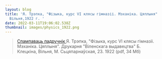 ```yaml
---
layout: blog
title: 'Я. Трэпка, "Фізыка, курс VI клясы гімназіі. Мэханіка. Цяплыня".
  Вільня,1922 г. '
date: 2022-03-11T19:06:02.538Z
thumbnail: images/physics_1922.png
---
```

> [Спампаваць падручнік ](https://drive.google.com/file/d/1jXNN-LcYKnZR9MJ_zVOJ0rAVExoRC-Fb/view?usp=sharing)Я. Трэпка, "Фізыка, курс VI клясы гімназіі. Мэханіка. Цяплыня". Друкарня "Віленскага выдавецтва" Б. Клецкіна, Вільня, М. Сьцяпарнаўская, 23. 1922  (pdf, 34 Мб)